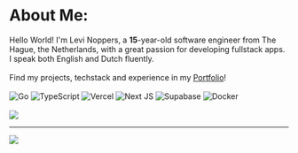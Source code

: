 # About Me:
Hello World! I'm Levi Noppers, a **15**-year-old software engineer from The Hague, the Netherlands, with a great passion for developing fullstack apps.<br>I speak both English and Dutch fluently.<br><br>Find my projects, techstack and experience in my [Portfolio](https://levinoppers.nl/)!
<br>
<br/>
![Go](https://img.shields.io/badge/go-%2300ADD8.svg?style=for-the-badge&logo=go&logoColor=white)
![TypeScript](https://img.shields.io/badge/typescript-%23007ACC.svg?style=for-the-badge&logo=typescript&logoColor=white) ![Vercel](https://img.shields.io/badge/vercel-%23000000.svg?style=for-the-badge&logo=vercel&logoColor=white) ![Next JS](https://img.shields.io/badge/Next-black?style=for-the-badge&logo=next.js&logoColor=white) ![Supabase](https://img.shields.io/badge/Supabase-3ECF8E?style=for-the-badge&logo=supabase&logoColor=white) ![Docker](https://img.shields.io/badge/docker-%230db7ed.svg?style=for-the-badge&logo=docker&logoColor=white)
<br/>
<br/>
![](https://nirzak-streak-stats.vercel.app/?user=Monkymars&theme=nord&hide_border=true)<br/>


---
[![](https://visitcount.itsvg.in/api?id=Monkymars&icon=0&color=0)](https://visitcount.itsvg.in)

<!-- Proudly created with GPRM ( https://gprm.itsvg.in ) -->
